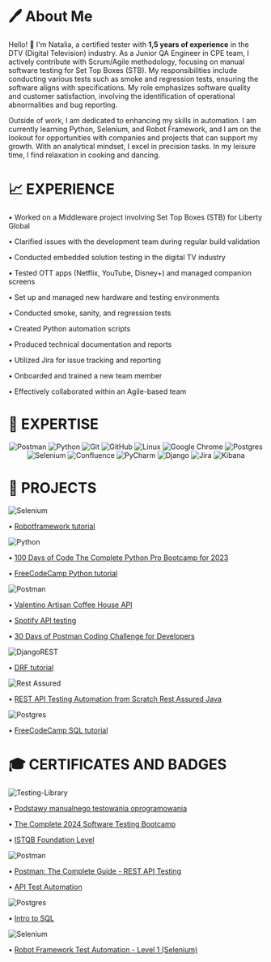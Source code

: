 # 🖊️ About Me

Hello! 👋 I'm Natalia, a certified tester with **1,5 years of experience** in the DTV (Digital Television) industry. As a Junior QA Engineer in CPE team, I actively contribute with Scrum/Agile methodology, focusing on manual software testing for Set Top Boxes (STB). My responsibilities include conducting various tests such as smoke and regression tests, ensuring the software aligns with specifications. My role emphasizes software quality and customer satisfaction, involving the identification of operational abnormalities and bug reporting.

Outside of work, I am dedicated to enhancing my skills in automation. I am currently learning Python, Selenium, and Robot Framework, and I am on the lookout for opportunities with companies and projects that can support my growth. With an analytical mindset, I excel in precision tasks. In my leisure time, I find relaxation in cooking and dancing.

# 📈 EXPERIENCE 

• Worked on a Middleware project involving Set Top Boxes (STB) for Liberty Global

• Clarified issues with the development team during regular build validation

• Conducted embedded solution testing in the digital TV industry

• Tested OTT apps (Netflix, YouTube, Disney+) and managed companion screens

• Set up and managed new hardware and testing environments

• Conducted smoke, sanity, and regression tests

• Created Python automation scripts

• Produced technical documentation and reports

• Utilized Jira for issue tracking and reporting

• Onboarded and trained a new team member

• Effectively collaborated within an Agile-based team


# 🧰 EXPERTISE

<center>

![Postman](https://img.shields.io/badge/Postman-FF6C37?style=for-the-badge&logo=postman&logoColor=white)
![Python](https://img.shields.io/badge/python-3670A0?style=for-the-badge&logo=python&logoColor=ffdd54)
![Git](https://img.shields.io/badge/git-%23F05033.svg?style=for-the-badge&logo=git&logoColor=white)
![GitHub](https://img.shields.io/badge/github-%23121011.svg?style=for-the-badge&logo=github&logoColor=white)
![Linux](https://img.shields.io/badge/Linux-FCC624?style=for-the-badge&logo=linux&logoColor=black)
![Google Chrome](https://img.shields.io/badge/Chrome%20Devtools-4285F4?style=for-the-badge&logo=GoogleChrome&logoColor=white)
![Postgres](https://img.shields.io/badge/postgres-%23316192.svg?style=for-the-badge&logo=postgresql&logoColor=white)
![Selenium](https://img.shields.io/badge/-selenium-%43B02A?style=for-the-badge&logo=selenium&logoColor=white)
![Confluence](https://img.shields.io/badge/confluence-%23172BF4.svg?style=for-the-badge&logo=confluence&logoColor=white)
![PyCharm](https://img.shields.io/badge/pycharm-143?style=for-the-badge&logo=pycharm&logoColor=black&color=black&labelColor=green)
![Django](https://img.shields.io/badge/django-%23092E20.svg?style=for-the-badge&logo=django&logoColor=white)
![Jira](https://img.shields.io/badge/jira-%230A0FFF.svg?style=for-the-badge&logo=jira&logoColor=white)
![Kibana](https://img.shields.io/badge/Kibana-005571?style=for-the-badge&logo=Kibana&logoColor=white)

</center>

# 🚀 PROJECTS
![Selenium](https://img.shields.io/badge/-selenium-%43B02A?style=for-the-badge&logo=selenium&logoColor=white)

• [Robotframework tutorial](https://github.com/Natalia7526/Robotframework_tutorial)

![Python](https://img.shields.io/badge/python-3670A0?style=for-the-badge&logo=python&logoColor=ffdd54)

• [100 Days of Code The Complete Python Pro Bootcamp for 2023](https://github.com/Natalia7526/100-Days-of-Code-The-Complete-Python-Pro-Bootcamp-for-2023)

• [FreeCodeCamp Python tutorial](https://github.com/Natalia7526/FreeCodeCamp/tree/main/Python)

![Postman](https://img.shields.io/badge/Postman-FF6C37?style=for-the-badge&logo=postman&logoColor=white)

• [Valentino Artisan Coffee House API](https://github.com/Natalia7526/Software-tester/tree/main/Automated%20API%20Testing/Postman%20API%20Test%20Automation%20for%20Beginners)

• [Spotify API testing](https://github.com/Natalia7526/Software-tester/tree/main/Automated%20API%20Testing/Spotify%20API%20Testing)

• [30 Days of Postman Coding Challenge for Developers](https://github.com/Natalia7526/Software-tester/tree/main/Automated%20API%20Testing/30%20Days%20of%20Postman%20Coding%20Challenge%20for%20Developers)

![DjangoREST](https://img.shields.io/badge/DJANGO-REST-ff1709?style=for-the-badge&logo=django&logoColor=white&color=ff1709&labelColor=gray)

• [DRF tutorial](https://github.com/Natalia7526/DRF_tutorial)

![Rest Assured](https://img.shields.io/badge/Rest_Assured?style=for-the-badge)

• [REST API Testing Automation from Scratch Rest Assured Java](https://github.com/Natalia7526/Rest-API-Testing-Automation-from-Scratch-Rest-Assured-Java)

![Postgres](https://img.shields.io/badge/postgres-%23316192.svg?style=for-the-badge&logo=postgresql&logoColor=white)

• [FreeCodeCamp SQL tutorial](https://github.com/Natalia7526/FreeCodeCamp/tree/main/SQL)

# 🎓 CERTIFICATES AND BADGES
![Testing-Library](https://img.shields.io/badge/Testing-%23E33332?style=for-the-badge&logo=testing-library&logoColor=white)

• [Podstawy manualnego testowania oprogramowania](https://www.udemy.com/certificate/UC-7c692f6f-d699-486c-bdfc-780570de9558/)

• [The Complete 2024 Software Testing Bootcamp](https://www.udemy.com/certificate/UC-db034715-823e-4731-92cf-ac6a81646cfe/)

• [ISTQB Foundation Level](https://drive.google.com/file/d/1AB0wAE7InL-OYQPLH2DsXrFgMxRkc2md/view)

![Postman](https://img.shields.io/badge/Postman-FF6C37?style=for-the-badge&logo=postman&logoColor=white)

• [Postman: The Complete Guide - REST API Testing](https://consultred.udemy.com/certificate/UC-10f7559c-2bdb-4e01-8b03-5c1a75c8f0d9/?utm_campaign=email&utm_medium=email&utm_source=sendgrid.com)

• [API Test Automation](https://badgr.com/public/assertions/KPNcqELoSwySEJJDAPGdOA?identity__email=natalia.jasiczak96@gmail.com)

![Postgres](https://img.shields.io/badge/postgres-%23316192.svg?style=for-the-badge&logo=postgresql&logoColor=white)

• [Intro to SQL](https://www.kaggle.com/learn/certification/nataliajasiczak/intro-to-sql)

![Selenium](https://img.shields.io/badge/-selenium-%43B02A?style=for-the-badge&logo=selenium&logoColor=white)

• [Robot Framework Test Automation - Level 1 (Selenium)](https://www.udemy.com/certificate/UC-4eb13aa5-0598-4021-84c2-9347a344c15b/)
